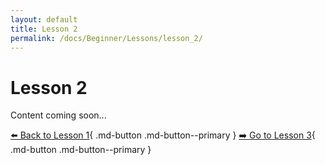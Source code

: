 ```yaml
---
layout: default
title: Lesson 2
permalink: /docs/Beginner/Lessons/lesson_2/
---
```


# Lesson 2

Content coming soon...

[⬅️ Back to Lesson 1](lesson_1.md){ .md-button .md-button--primary }  [➡️ Go to Lesson 3](lesson_3.md){ .md-button .md-button--primary }

